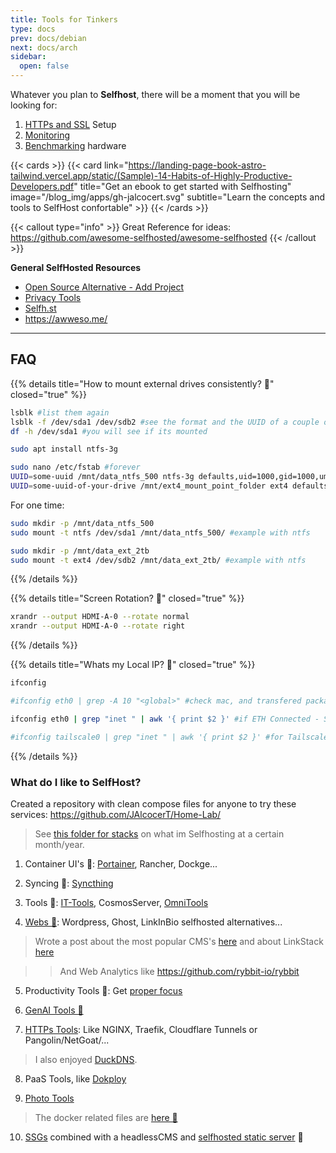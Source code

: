 ```yaml
---
title: Tools for Tinkers
type: docs
prev: docs/debian
next: docs/arch
sidebar:
  open: false
---
```


Whatever you plan to **Selfhost**, there will be a moment that you will be looking for:

1. [HTTPs and SSL](https://jalcocert.github.io/JAlcocerT/docs/selfhosting/https/) Setup
2. [Monitoring](https://jalcocert.github.io/JAlcocerT/how-to-setup-beszel-monitoring/)
3. [Benchmarking](https://jalcocert.github.io/JAlcocerT/benchmarking-computers/) hardware

{{< cards >}}
  {{< card link="https://landing-page-book-astro-tailwind.vercel.app/static/(Sample)-14-Habits-of-Highly-Productive-Developers.pdf" title="Get an ebook to get started with Selfhosting" image="/blog_img/apps/gh-jalcocert.svg" subtitle="Learn the concepts and tools to SelfHost confortable" >}}
{{< /cards >}}



{{< callout type="info" >}}
Great Reference for ideas: https://github.com/awesome-selfhosted/awesome-selfhosted
{{< /callout >}}

**General SelfHosted Resources**

- [Open Source Alternative - Add Project](https://www.opensourcealternative.to/add-project)
- [Privacy Tools](https://www.privacytools.io/)
- [Selfh.st](https://selfh.st/)
- https://awweso.me/

---

## FAQ


{{% details title="How to mount external drives consistently? 🚀" closed="true" %}}

```sh
lsblk #list them again
lsblk -f /dev/sda1 /dev/sdb2 #see the format and the UUID of a couple of blocks
df -h /dev/sda1 #you will see if its mounted
```

```sh
sudo apt install ntfs-3g

sudo nano /etc/fstab #forever
UUID=some-uuid /mnt/data_ntfs_500 ntfs-3g defaults,uid=1000,gid=1000,umask=0022 0 1
UUID=some-uuid-of-your-drive /mnt/ext4_mount_point_folder ext4 defaults 0 1
```

For one time:

```sh
sudo mkdir -p /mnt/data_ntfs_500
sudo mount -t ntfs /dev/sda1 /mnt/data_ntfs_500/ #example with ntfs

sudo mkdir -p /mnt/data_ext_2tb
sudo mount -t ext4 /dev/sdb2 /mnt/data_ext_2tb/ #example with ntfs
```

{{% /details %}}

{{% details title="Screen Rotation? 🚀" closed="true" %}}

```sh
xrandr --output HDMI-A-0 --rotate normal
xrandr --output HDMI-A-0 --rotate right
```

{{% /details %}}


{{% details title="Whats my Local IP? 🚀" closed="true" %}}

```sh
ifconfig

#ifconfig eth0 | grep -A 10 "<global>" #check mac, and transfered packages

ifconfig eth0 | grep "inet " | awk '{ print $2 }' #if ETH Connected - SEE THE LOCAL IP

#ifconfig tailscale0 | grep "inet " | awk '{ print $2 }' #for Tailscale
```

{{% /details %}}

### What do I like to SelfHost?

Created a repository with clean compose files for anyone to try these services: https://github.com/JAlcocerT/Home-Lab/

> See [this folder for stacks](https://github.com/JAlcocerT/Home-Lab/tree/main/z-homelab-setup/evolution) on what im Selfhosting at a certain month/year.

1. Container UI's 🐳: [Portainer](https://github.com/JAlcocerT/Home-Lab/tree/main/portainer), Rancher, Dockge...

2. Syncing 🐳: [Syncthing](https://github.com/JAlcocerT/Home-Lab/tree/main/syncthing)

3. Tools 🐳: [IT-Tools](https://github.com/JAlcocerT/Home-Lab/tree/main/it-tools), CosmosServer, [OmniTools](https://github.com/JAlcocerT/Home-Lab/tree/main/omni-tools)

4. [Webs 🐳](https://github.com/JAlcocerT/Docker/tree/main/Web/CMS): Wordpress, Ghost, LinkInBio selfhosted alternatives...

> Wrote a post about the most popular CMS's [here](https://jalcocert.github.io/JAlcocerT/no-code-websites/) and about LinkStack [here](https://jalcocert.github.io/JAlcocerT/linktree-web-alternative/#selfhosted-solutions-for-linkinbio)

> > And Web Analytics like https://github.com/rybbit-io/rybbit

5. Productivity Tools 🐳: Get [proper focus](https://jalcocert.github.io/JAlcocerT/tools-to-improve-focus/)

6. [GenAI Tools 🐳](https://github.com/JAlcocerT/Docker/tree/main/AI_Gen) 

7. [HTTPs Tools](https://jalcocert.github.io/JAlcocerT/docs/selfhosting/https/): Like NGINX, Traefik, Cloudflare Tunnels or Pangolin/NetGoat/...

> I also enjoyed [DuckDNS](https://hub.docker.com/r/linuxserver/duckdns).

8. PaaS Tools, like [Dokploy](https://jalcocert.github.io/JAlcocerT/selfhosted-paas/)

9. [Photo Tools](https://jalcocert.github.io/JAlcocerT/photo-management-tools/)

> The docker related files are [here 🐳](https://github.com/JAlcocerT/Docker/tree/main/Backups/Photos)

10. [SSGs](https://github.com/JAlcocerT/Home-Lab/tree/main/ssg-astro) combined with a headlessCMS and [selfhosted static server](https://github.com/JAlcocerT/Home-Lab/tree/main/ssg-static-hosting) 🐳 
